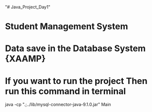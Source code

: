 "# Java_Project_Day1" 
# Student Management System 
# Data save in the Database System {XAAMP}
# If you want to run the project Then run this command in terminal
  java -cp ".;../lib/mysql-connector-java-9.1.0.jar" Main
